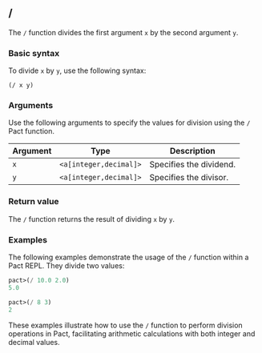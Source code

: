 ## /
The `/` function divides the first argument `x` by the second argument `y`.

### Basic syntax

To divide `x` by `y`, use the following syntax:

`(/ x y)`

### Arguments

Use the following arguments to specify the values for division using the `/` Pact function.

| Argument | Type | Description |
| --- | --- | --- |
| `x` | `<a[integer,decimal]>` | Specifies the dividend. |
| `y` | `<a[integer,decimal]>` | Specifies the divisor. |

### Return value

The `/` function returns the result of dividing `x` by `y`.

### Examples

The following examples demonstrate the usage of the `/` function within a Pact REPL. They divide two values:

```lisp
pact>(/ 10.0 2.0)
5.0
```

```lisp
pact>(/ 8 3)
2
```

These examples illustrate how to use the `/` function to perform division operations in Pact, facilitating arithmetic calculations with both integer and decimal values.
